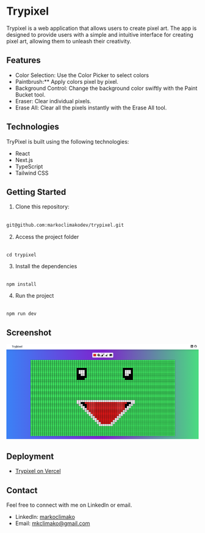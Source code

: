# Trypixel
Trypixel is a web application that allows users to create pixel art. The app is designed to provide users with a simple and intuitive interface for creating pixel art, allowing them to unleash their creativity.

## Features

- Color Selection: Use the Color Picker to select colors 
- Paintbrush:** Apply colors pixel by pixel.
- Background Control: Change the background color swiftly with the Paint Bucket tool.
- Eraser: Clear individual pixels.
- Erase All: Clear all the pixels instantly with the Erase All tool.

## Technologies

TryPixel is built using the following technologies:

* React
* Next.js
* TypeScript
* Tailwind CSS

## Getting Started
1. Clone this repository:
```bash

git@github.com:markoclimakodev/trypixel.git

```

2. Access the project folder
```

cd trypixel

```

3. Install the dependencies
```

npm install

```

4. Run the project
```

npm run dev

```

## Screenshot
![Imagem alt="trypixel"](trypixel.png)


## Deployment

- [Trypixel on Vercel](https://trypixel.vercel.app/)

## Contact

Feel free to connect with me on LinkedIn or email.

- LinkedIn: [markoclimako](https://www.linkedin.com/in/markoclimako/)
- Email: mkclimako@gmail.com
